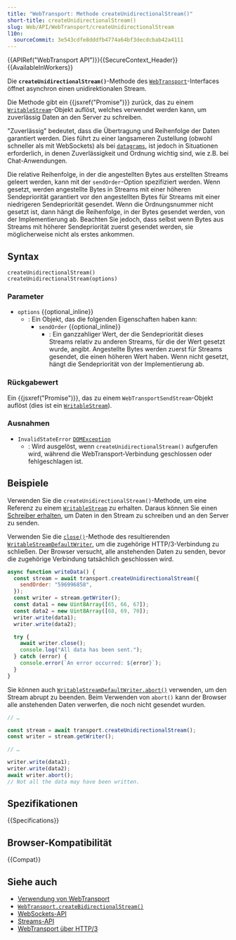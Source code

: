 ```yaml
---
title: "WebTransport: Methode createUnidirectionalStream()"
short-title: createUnidirectionalStream()
slug: Web/API/WebTransport/createUnidirectionalStream
l10n:
  sourceCommit: 3e543cdfe8dddfb4774a64bf3decdcbab42a4111
---
```


{{APIRef("WebTransport API")}}{{SecureContext_Header}} {{AvailableInWorkers}}

Die **`createUnidirectionalStream()`**-Methode des [`WebTransport`](/de/docs/Web/API/WebTransport)-Interfaces öffnet asynchron einen unidirektionalen Stream.

Die Methode gibt ein {{jsxref("Promise")}} zurück, das zu einem [`WritableStream`](/de/docs/Web/API/WritableStream)-Objekt auflöst, welches verwendet werden kann, um zuverlässig Daten an den Server zu schreiben.

<!-- Note, returns a `WebTransportSendStream` according to spec, but not yet implemented -->

"Zuverlässig" bedeutet, dass die Übertragung und Reihenfolge der Daten garantiert werden. Dies führt zu einer langsameren Zustellung (obwohl schneller als mit WebSockets) als bei [`datagrams`](/de/docs/Web/API/WebTransport/datagrams), ist jedoch in Situationen erforderlich, in denen Zuverlässigkeit und Ordnung wichtig sind, wie z.B. bei Chat-Anwendungen.

Die relative Reihenfolge, in der die angestellten Bytes aus erstellten Streams geleert werden, kann mit der `sendOrder`-Option spezifiziert werden.
Wenn gesetzt, werden angestellte Bytes in Streams mit einer höheren Sendepriorität garantiert vor den angestellten Bytes für Streams mit einer niedrigeren Sendepriorität gesendet.
Wenn die Ordnungsnummer nicht gesetzt ist, dann hängt die Reihenfolge, in der Bytes gesendet werden, von der Implementierung ab.
Beachten Sie jedoch, dass selbst wenn Bytes aus Streams mit höherer Sendepriorität zuerst gesendet werden, sie möglicherweise nicht als erstes ankommen.

## Syntax

```js-nolint
createUnidirectionalStream()
createUnidirectionalStream(options)
```

### Parameter

- `options` {{optional_inline}}
  - : Ein Objekt, das die folgenden Eigenschaften haben kann:
    - `sendOrder` {{optional_inline}}
      - : Ein ganzzahliger Wert, der die Sendepriorität dieses Streams relativ zu anderen Streams, für die der Wert gesetzt wurde, angibt.
        Angestellte Bytes werden zuerst für Streams gesendet, die einen höheren Wert haben.
        Wenn nicht gesetzt, hängt die Sendepriorität von der Implementierung ab.

### Rückgabewert

Ein {{jsxref("Promise")}}, das zu einem `WebTransportSendStream`-Objekt auflöst (dies ist ein [`WritableStream`](/de/docs/Web/API/WritableStream)).

### Ausnahmen

- `InvalidStateError` [`DOMException`](/de/docs/Web/API/DOMException)
  - : Wird ausgelöst, wenn `createUnidirectionalStream()` aufgerufen wird, während die WebTransport-Verbindung geschlossen oder fehlgeschlagen ist.

## Beispiele

Verwenden Sie die `createUnidirectionalStream()`-Methode, um eine Referenz zu einem [`WritableStream`](/de/docs/Web/API/WritableStream) zu erhalten. Daraus können Sie einen [Schreiber erhalten](/de/docs/Web/API/WritableStream/getWriter), um Daten in den Stream zu schreiben und an den Server zu senden.

Verwenden Sie die [`close()`](/de/docs/Web/API/WritableStreamDefaultWriter/close)-Methode des resultierenden [`WritableStreamDefaultWriter`](/de/docs/Web/API/WritableStreamDefaultWriter), um die zugehörige HTTP/3-Verbindung zu schließen. Der Browser versucht, alle anstehenden Daten zu senden, bevor die zugehörige Verbindung tatsächlich geschlossen wird.

```js
async function writeData() {
  const stream = await transport.createUnidirectionalStream({
    sendOrder: "596996858",
  });
  const writer = stream.getWriter();
  const data1 = new Uint8Array([65, 66, 67]);
  const data2 = new Uint8Array([68, 69, 70]);
  writer.write(data1);
  writer.write(data2);

  try {
    await writer.close();
    console.log("All data has been sent.");
  } catch (error) {
    console.error(`An error occurred: ${error}`);
  }
}
```

Sie können auch [`WritableStreamDefaultWriter.abort()`](/de/docs/Web/API/WritableStreamDefaultWriter/abort) verwenden, um den Stream abrupt zu beenden. Beim Verwenden von `abort()` kann der Browser alle anstehenden Daten verwerfen, die noch nicht gesendet wurden.

```js
// …

const stream = await transport.createUnidirectionalStream();
const writer = stream.getWriter();

// …

writer.write(data1);
writer.write(data2);
await writer.abort();
// Not all the data may have been written.
```

## Spezifikationen

{{Specifications}}

## Browser-Kompatibilität

{{Compat}}

## Siehe auch

- [Verwendung von WebTransport](https://developer.chrome.com/docs/capabilities/web-apis/webtransport)
- [`WebTransport.createBidirectionalStream()`](/de/docs/Web/API/WebTransport/createBidirectionalStream)
- [WebSockets-API](/de/docs/Web/API/WebSockets_API)
- [Streams-API](/de/docs/Web/API/Streams_API)
- [WebTransport über HTTP/3](https://datatracker.ietf.org/doc/html/draft-ietf-webtrans-http3/)
